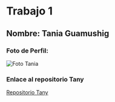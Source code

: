 # Trabajo 1

## Nombre: Tania Guamushig


### Foto de Perfil:

![Foto Tania](https://fbcdn-sphotos-c-a.akamaihd.net/hphotos-ak-xpt1/v/t1.0-9/14316833_1139859372758827_1939713680356261696_n.jpg?oh=012a3c0193d5c53b4bc39ee476c22ab1&oe=58653156&__gda__=1486625238_d52361a15f9366646f5082e24dfd5d01)

### Enlace al repositorio Tany

[Repositorio Tany](https://github.com/TaniaMaricela/Tecnologias-Web-Js-Tany) 